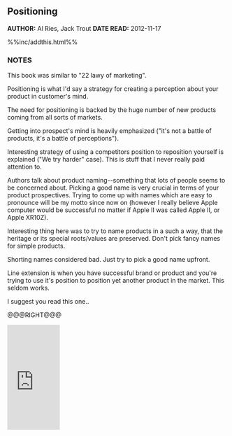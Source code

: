 Positioning
---------------

**AUTHOR:** Al Ries, Jack Trout **DATE READ:** 2012-11-17

%%inc/addthis.html%%

### NOTES ###

This book was similar to "22 lawy of marketing".

Positioning is what I'd say a strategy for creating a perception about your
product in customer's mind.

The need for positioning is backed by the huge number of new products coming
from all sorts of markets.

Getting into prospect's mind is heavily emphasized ("it's not a battle of
products, it's a battle of perceptions").

Interesting strategy of using a competitors position to reposition yourself
is explained ("We try harder" case). This is stuff that I never really paid
attention to.

Authors talk about product naming--something that lots of people seems to be
concerned about. Picking a good name is very crucial in terms of your
product prospectives. Trying to come up with names which are easy to
pronounce will be my motto since now on (however I really believe Apple
computer would be successful no matter if Apple II was called Apple II, or
Apple XR10Z).

Interesting thing here was to try to name products in a such a way, that the
heritage or its special roots/values are preserved. Don't pick fancy names
for simple products.

Shorting names considered bad. Just try to pick a good name upfront.

Line extension is when you have successful brand or product and you're
trying to use it's position to position yet another product in the market.
This seldom works.

I suggest you read this one..

@@@RIGHT@@@

<iframe src="http://rcm.amazon.com/e/cm?lt1=_blank&bc1=FFFFFF&IS2=1&npa=1&bg1=FFFFFF&fc1=000000&lc1=FF0000&t=wojcadamkoszh-20&o=1&p=8&l=as4&m=amazon&f=ifr&ref=ss_til&asins=0071373586" style="width:120px;height:240px;" scrolling="no" marginwidth="0" marginheight="0" frameborder="0"></iframe>

